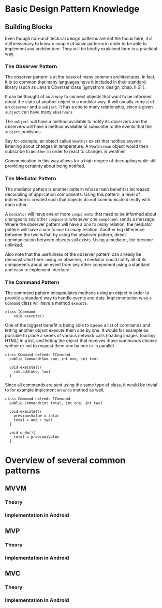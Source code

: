 
# Basic Design Pattern Knowledge

## Building Blocks

Even though non-architectural design patterns are not the focus here, it is still nessecary to know a couple of basic patterns in order to be able to implement any architecture.
They will be briefly explained here in a practical way.

### The Observer Pattern

The observer pattern is at the basis of many common architectures. In fact, it is so common that many languages
have it included in their standard library (such as Java's Obverser class [@nystrom_design, chap. II.6] ).

It can be thought of as a way to connect objects that want to be informed about the state of another object in a modular way. It will usually consist of an `observer` and a `subject`. It has a one to many relationship, since a given `subject` can have many `observers`.

The `subject` will have a method available to notify its observers and the observers will have a method available to subscribe to the events that the `subject` publishes.

Say for example, an object called `Weather` exists that notifies anyone listening about changes in temperature. A `Weatherman` object would then subscribe to `Weather` in order to react to changes in weather.

Communication in this way allows for a high degree of decoupling while still providing certainty about being notified.

### The Mediator Pattern
 
The mediator pattern is another pattern whose main benefit is increased decoupling of application components. Using this pattern, a level of indirection is created such that objects do not communicate directly with each other.

A `mediator` will have one or more `components` that need to be informed about changes to any other `component` whenever one `component` sends a message. Where the observer pattern will have a *one to many* relation, the mediator pattern will have a *one to one to many* relation. Another big difference between the two is that by using the observer pattern, direct communication between objects still exists. Using a mediator, the become unlinked.

Also note that the usefulness of the observer pattern can already be demonstrated here: using an observer, a mediator could notify all of its components about an event from any other component using a standard and easy to implement interface. 

### The Command Pattern

The command pattern encapsulates methods using an object in order to provide a standard way to handle events and data. Implementation wise a `Command` class will have a method `execute`. 


    class ICommand
        void execute()

One of the biggest benefit is being able to queue a list of commands and letting another object execute them one by one. It would for example be possible to place a series of various network calls (loading images, loading HTML) in a list, and letting the object that receives those commands choose wether or not to request them one by one or in parallel.

    class Command extends ICommand
      public Command(Sum sum, int one, int two)
        
      void execute(){
        sum.add(one, two)    
      }
        

Since all commands are sent using the same type of class, it would be trivial to for example implement an `undo` method as well. 
  
    class Command extends ICommand
      public Command(int total, int one, int two)
        
      void execute(){
        previousValue = total
        total = one + two)    
      }
      
      void undo(){
        total = previousValue
      }

# Overview of several common patterns

## MVVM

### Theory

### Implementation in Android

## MVP

### Theory

### Implementation in Android

## MVC

### Theory

### Implementation in Android
